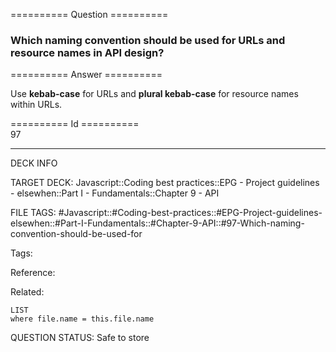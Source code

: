 ========== Question ==========  

### Which naming convention should be used for URLs and resource names in API design?  

========== Answer ==========  

Use **kebab-case** for URLs and **plural kebab-case** for resource names within URLs.

========== Id ==========  
97

---

DECK INFO

TARGET DECK: Javascript::Coding best practices::EPG - Project guidelines - elsewhen::Part I - Fundamentals::Chapter 9 - API

FILE TAGS: #Javascript::#Coding-best-practices::#EPG-Project-guidelines-elsewhen::#Part-I-Fundamentals::#Chapter-9-API::#97-Which-naming-convention-should-be-used-for

Tags:

Reference:

Related:

```dataview
LIST
where file.name = this.file.name
```

QUESTION STATUS: Safe to store
